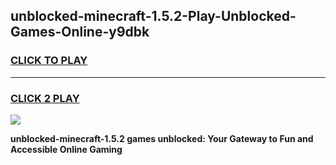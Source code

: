 
## unblocked-minecraft-1.5.2-Play-Unblocked-Games-Online-y9dbk
<h3>
<a href="https://premium76.site?title=unblocked-minecraft-1.5.2&ref=25A">CLICK TO PLAY</a></h3>
<hr>

<h3>
<a href="https://premium76.site?title=unblocked-minecraft-1.5.2&ref=25A">CLICK 2 PLAY</a>
  
</h3>

<a href="https://premium76.site?title=unblocked-minecraft-1.5.2&ref=25A"><img src="https://clearcache.store/games.png"></a>


**unblocked-minecraft-1.5.2 games unblocked: Your Gateway to Fun and Accessible Online Gaming**
